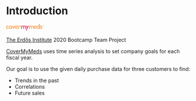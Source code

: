 # Introduction
<img src="https://raw.githubusercontent.com/empyriumz/CoverMyMeds_TimeSeries/master/figs/CoverMyMeds-Logo.png" alt="logo" style="zoom:10%;" />

[The Erdős Institute](https://www.erdosinstitute.org/) 2020 Bootcamp Team Project

[CoverMyMeds](https://www.covermymeds.com/main/) uses time series analysis to set company goals for each fiscal year.

Our goal is to use the given daily purchase data for three customers to find:

* Trends in the past
* Correlations
* Future sales



